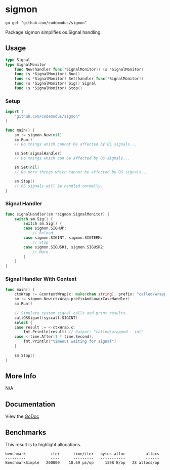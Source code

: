 # sigmon

    go get "github.com/codemodus/sigmon"

Package sigmon simplifies os.Signal handling.

## Usage

```go
type Signal
type SignalMonitor
    func New(handler func(*SignalMonitor)) (s *SignalMonitor)
    func (s *SignalMonitor) Run()
    func (s *SignalMonitor) Set(handler func(*SignalMonitor))
    func (s *SignalMonitor) Sig() Signal
    func (s *SignalMonitor) Stop()
```

### Setup

```go
import (
    "github.com/codemodus/sigmon"
)

func main() {
    sm := sigmon.New(nil)
    sm.Run()
    // Do things which cannot be affected by OS signals...

    sm.Set(signalHandler)
    // Do things which can be affected by OS signals...

    sm.Set(nil)
    // Do more things which cannot be affected by OS signals...

    sm.Stop()
    // OS signals will be handled normally.
}
```

### Signal Handler

```go
func signalHandler(sm *sigmon.SignalMonitor) {
    switch sm.Sig() {
        switch sm.Sig() {
        case sigmon.SIGHUP:
            // Reload
        case sigmon.SIGINT, sigmon.SIGTERM:
            // Stop
        case sigmon.SIGUSR1, sigmon.SIGUSR2:
            // More
        }
    }
}
```

### Signal Handler With Context

```go
func main() {
    ctxWrap := &contextWrap{c: make(chan string), prefix: "called/wrapped - "}
    sm := sigmon.New(ctxWrap.prefixAndLowerCaseHandler)
    sm.Run()
    
    // Simulate system signal calls and print results.
    callOSSiganl(syscall.SIGINT)
    select {
    case result := <-ctxWrap.c:
        fmt.Println(result) // Output: "called/wrapped - int"
    case <-time.After(1 * time.Second):
        fmt.Println("timeout waiting for signal")
    }
    
    sm.Stop()
}
```

## More Info

N/A

## Documentation

View the [GoDoc](http://godoc.org/github.com/codemodus/sigmon)

## Benchmarks

This result is to highlight allocations.

    benchmark           iter      time/iter   bytes alloc         allocs
    ---------           ----      ---------   -----------         ------
    BenchmarkSimple   200000    10.69 μs/op     1398 B/op   28 allocs/op
